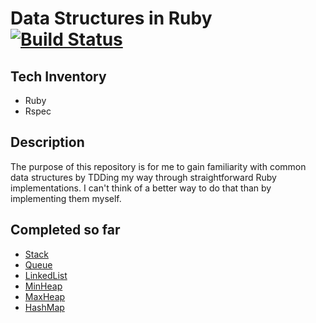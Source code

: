 # Data Structures in Ruby [![Build Status](https://travis-ci.org/jhamon/ruby_data_structures.png)](https://travis-ci.org/jhamon/ruby_data_structures)

## Tech Inventory

- Ruby
- Rspec

## Description 

The purpose of this repository is for me to gain familiarity with common data
structures by TDDing my way through straightforward Ruby implementations.  I 
can't think of a better way to do that than by implementing them myself.

## Completed so far

- [Stack](lib/stack.rb)
- [Queue](lib/queue.rb)
- [LinkedList](lib/linked_list.rb)
- [MinHeap](lib/min_heap.rb)
- [MaxHeap](lib/max_heap.rb)
- [HashMap](lib/hashmap.rb)
